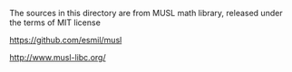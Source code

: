 The sources in this directory are from MUSL math library, released under the terms of MIT license

https://github.com/esmil/musl

http://www.musl-libc.org/
